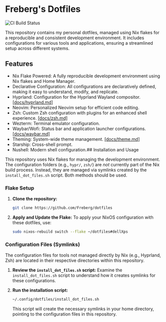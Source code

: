 
# Freberg's Dotfiles

![CI Build Status](https://github.com/Freberg/dotfiles/actions/workflows/flake-check.yml/badge.svg)

This repository contains my personal dotfiles, managed using Nix flakes for a reproducible and consistent development environment. It includes configurations for various tools and applications, ensuring a streamlined setup across different systems.

## Features

*   Nix Flake Powered: A fully reproducible development environment using Nix flakes and Home Manager.
*   Declarative Configuration: All configurations are declaratively defined, making it easy to understand, modify, and replicate.
*   Hyprland: Configuration for the Hyprland Wayland compositor. [[docs/hyprland.md]](docs/hyprland.md)
*   Neovim: Personalized Neovim setup for efficient code editing.
*   Zsh: Custom Zsh configuration with plugins for an enhanced shell experience. [[docs/zsh.md]](docs/zsh.md)
*   Wezterm: Terminal emulator configuration.
*   Waybar/Wofi: Status bar and application launcher configurations. [[docs/waybar.md]](docs/waybar.md)
*   Theming: System-wide theme management. [[docs/theme.md]](docs/theme.md)
*   Starship: Cross-shell prompt.
*   Nushell: Modern shell configuration.## Installation and Usage

This repository uses Nix flakes for managing the development environment. The configuration folders (e.g., `hypr/`, `zsh/`) are *not* currently part of the Nix build process. Instead, they are managed via symlinks created by the `install_dot_files.sh` script. Both methods should be used.

### Flake Setup

1.  **Clone the repository:**
    ```bash
    git clone https://github.com/Freberg/dotfiles
    ```

2.  **Apply and Update the Flake:**
    To apply your NixOS configuration with these dotfiles, use:
    ```bash
    sudo nixos-rebuild switch --flake ~/dotfiles#dellXps
    ```

### Configuration Files (Symlinks)

The configuration files for tools not managed directly by Nix (e.g., Hyprland, Zsh) are located in their respective directories within this repository.

1.  **Review the `install_dot_files.sh` script:**
    Examine the `install_dot_files.sh` script to understand how it creates symlinks for these configurations.

2.  **Run the installation script:**
    ```bash
    ~/.config/dotfiles/install_dot_files.sh
    ```
    This script will create the necessary symlinks in your home directory, pointing to the configuration files in this repository.

